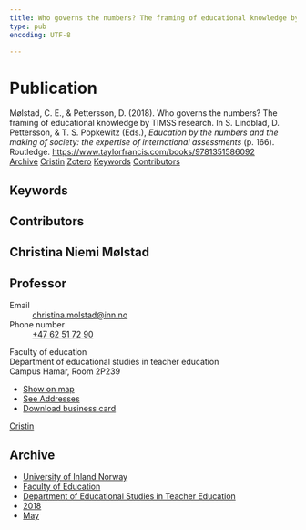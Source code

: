 ```yaml
---
title: Who governs the numbers? The framing of educational knowledge by TIMSS research
type: pub
encoding: UTF-8

---
```

<h1>Publication</h1>
<article id="csl-bib-container-WPSF7PK2" class="csl-bib-container">
  <div class="csl-bib-body"> <div class="csl-entry">Mølstad, C. E., &#38; Pettersson, D. (2018). Who governs the numbers? The framing of educational knowledge by TIMSS research. In S. Lindblad, D. Pettersson, &#38; T. S. Popkewitz (Eds.), <i>Education by the numbers and the making of society: the expertise of international assessments</i> (p. 166). Routledge. <a href="https://www.taylorfrancis.com/books/9781351586092">https://www.taylorfrancis.com/books/9781351586092</a></div> </div>
  <div class="csl-bib-buttons">
    <a href="#taxonomy-article-WPSF7PK2" alt="archive" class="csl-bib-button">Archive</a>
    <a href="https://app.cristin.no/results/show.jsf?id=1584192" alt="Cristin" class="csl-bib-button">Cristin</a>
    <a href="http://zotero.org/groups/5881554/items/WPSF7PK2" alt="Zotero" class="csl-bib-button">Zotero</a>
    <a href="#keywords-article-WPSF7PK2" alt="keywords" class="csl-bib-button">Keywords</a>
    <a href="#contributors-article-WPSF7PK2" alt="contributors" class="csl-bib-button">Contributors</a>
  </div>
  <div id="csl-bib-meta-container-WPSF7PK2"></div>
</article>
<div id="csl-bib-meta-WPSF7PK2" class="csl-bib-meta">
  <article id="keywords-article-WPSF7PK2" class="keywords-article">
    <h1>Keywords</h1>
    
  </article>
  <article id="contributors-article-WPSF7PK2" class="contributors-article">
    <h1>Contributors</h1>
    <div class="personas"> <div class="vrtx-hinn-person-card"> <div class="photo"> <i class="lar la-user-circle missing-person"></i> </div> <div class="info"> <hgroup><h1>Christina Niemi Mølstad</h1> <h2>Professor</h2> </hgroup><dl> <dt>Email</dt> <dd> <a href="mailto:christina.molstad@inn.no">christina.molstad@inn.no</a> </dd> <dt>Phone number</dt> <dd><a href="tel:+4762517290"> +47 62 51 72 90 </a></dd> </dl> <p> Faculty of education<br> Department of educational studies in teacher education<br> Campus Hamar, Room 2P239 </p> <ul class="vrtx-hinn-links"> <li><a href="https://www.google.com/maps?q=60.796004,11.072099">Show on map</a></li> <li><a href="https://www.inn.no/english/find-an-employee/christina-molstad.html#vrtx-hinn-addresses">See Addresses</a></li> <li><a href="https://www.inn.no/english/find-an-employee/christina-molstad.html?vrtx=vcf">Download business card</a></li> </ul> </div> </div> <a href="https://app.cristin.no/persons/show.jsf?id=5325" alt="Cristin URL" class="personas-cristin">Cristin</a> </div>
  </article>
  <article id="taxonomy-article-WPSF7PK2" class="taxonomy-article">
    <h1>Archive</h1>
    <ul>
      <li>
        <a href="/en/archive/?key=3DCRN523">University of Inland Norway</a>
      </li>
      <li>
        <a href="/en/archive/?key=WYNZA47F">Faculty of Education</a>
      </li>
      <li>
        <a href="/en/archive/?key=BKPR6TE7">Department of Educational Studies in Teacher Education</a>
      </li>
      <li>
        <a href="/en/archive/?key=F9N5QZNX">2018</a>
      </li>
      <li>
        <a href="/en/archive/?key=GRT4YDJZ">May</a>
      </li>
    </ul>
  </article>
</div>
